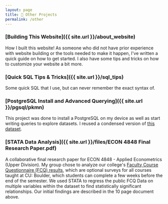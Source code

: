 ```yaml
---
layout: page
title: 🦦 Other Projects
permalink: /other
---
```


### [Building This Website]({{ site.url }}/about_website)
How I built this website! As someone who did not have prior experience with website building or the tools needed to make it happen, I've written a quick guide on how to get started. I also have some tips and tricks on how to customize your website a bit more.

### [Quick SQL Tips & Tricks]({{ site.url }}/sql_tips)
Some quick SQL that I use, but can never remember the exact syntax of. 

### [PostgreSQL Install and Advanced Querying]({{ site.url }}/pgsql/pkmn)
This project was done to install a PostgreSQL on my device as well as start writing queries to explore datasets. I reused a condensed version of [this dataset](https://www.kaggle.com/mariotormo/complete-pokemon-dataset-updated-090420). 

### [STATA Data Analysis]({{ site.url }}/files/ECON 4848 Final Research Paper.pdf)
A collaborative final research paper for ECON 4848 - Applied Econometrics (Upper Division).
My group chose to analyze our college's [Faculty Course Questionnaire (FCQ) results](https://www.colorado.edu/fcq/boulder-fcq-results), which are optional surveys for all courses taught at CU: Boulder, which students can complete a few weeks before the end of the semester. We used STATA to regress the public FCQ Data on multiple variables within the dataset to find statistically significant relationships. Our initial findings are described in the 10 page document above.